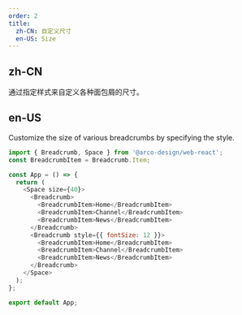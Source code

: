 ```yaml
---
order: 2
title: 
  zh-CN: 自定义尺寸
  en-US: Size
---
```


## zh-CN

通过指定样式来自定义各种面包屑的尺寸。

## en-US

Customize the size of various breadcrumbs by specifying the style.

```js
import { Breadcrumb, Space } from '@arco-design/web-react';
const BreadcrumbItem = Breadcrumb.Item;

const App = () => {
  return (
    <Space size={40}>
      <Breadcrumb>
        <BreadcrumbItem>Home</BreadcrumbItem>
        <BreadcrumbItem>Channel</BreadcrumbItem>
        <BreadcrumbItem>News</BreadcrumbItem>
      </Breadcrumb>
      <Breadcrumb style={{ fontSize: 12 }}>
        <BreadcrumbItem>Home</BreadcrumbItem>
        <BreadcrumbItem>Channel</BreadcrumbItem>
        <BreadcrumbItem>News</BreadcrumbItem>
      </Breadcrumb>
    </Space>
  );
};

export default App;
```
